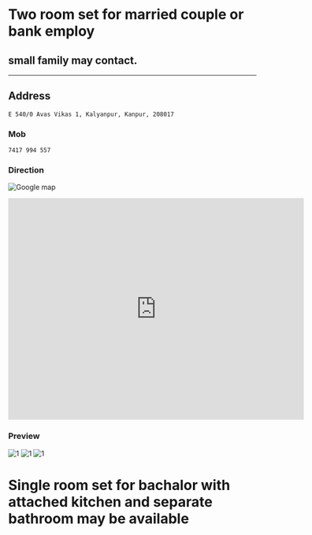 # Two room set for married couple or bank employ
## small family may contact.
---
##  Address 
`E 540/0 Avas Vikas 1, Kalyanpur, Kanpur, 208017`
###  Mob
`7417 994 557`
### Direction
![Google map](https://goo.gl/maps/d2tsjN3BYNv)

<iframe src="https://www.google.com/maps/embed?pb=!1m18!1m12!1m3!1d3570.941884564576!2d80.24756131557108!3d26.489815983311544!2m3!1f0!2f0!3f0!3m2!1i1024!2i768!4f13.1!3m3!1m2!1s0x399c37be85000001%3A0x218008c84e6a3c6c!2sArchana+School+of+Music+and+Arts!5e0!3m2!1sen!2sin!4v1550032102570" width="600" height="450" frameborder="0" style="border:0" allowfullscreen></iframe>

### Preview
![1]()
![1]()
![1]()


# Single room set for bachalor with attached kitchen and separate bathroom may be available